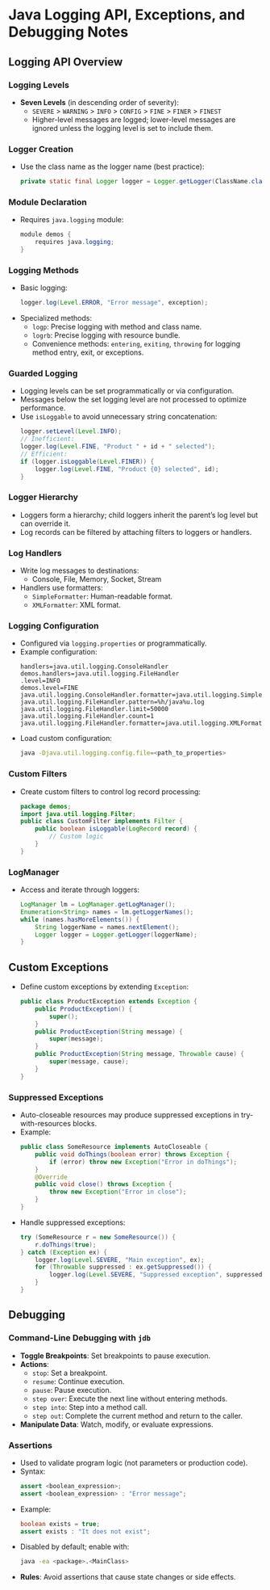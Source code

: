 # Java Logging API, Exceptions, and Debugging Notes

## Logging API Overview

### Logging Levels
- **Seven Levels** (in descending order of severity):
  - `SEVERE` > `WARNING` > `INFO` > `CONFIG` > `FINE` > `FINER` > `FINEST`
  - Higher-level messages are logged; lower-level messages are ignored unless the logging level is set to include them.

### Logger Creation
- Use the class name as the logger name (best practice):
  ```java
  private static final Logger logger = Logger.getLogger(ClassName.class.getName());
  ```

### Module Declaration
- Requires `java.logging` module:
  ```java
  module demos {
      requires java.logging;
  }
  ```

### Logging Methods
- Basic logging:
  ```java
  logger.log(Level.ERROR, "Error message", exception);
  ```
- Specialized methods:
  - `logp`: Precise logging with method and class name.
  - `logrb`: Precise logging with resource bundle.
  - Convenience methods: `entering`, `exiting`, `throwing` for logging method entry, exit, or exceptions.

### Guarded Logging
- Logging levels can be set programmatically or via configuration.
- Messages below the set logging level are not processed to optimize performance.
- Use `isLoggable` to avoid unnecessary string concatenation:
  ```java
  logger.setLevel(Level.INFO);
  // Inefficient:
  logger.log(Level.FINE, "Product " + id + " selected");
  // Efficient:
  if (logger.isLoggable(Level.FINER)) {
      logger.log(Level.FINE, "Product {0} selected", id);
  }
  ```

### Logger Hierarchy
- Loggers form a hierarchy; child loggers inherit the parent’s log level but can override it.
- Log records can be filtered by attaching filters to loggers or handlers.

### Log Handlers
- Write log messages to destinations:
  - Console, File, Memory, Socket, Stream
- Handlers use formatters:
  - `SimpleFormatter`: Human-readable format.
  - `XMLFormatter`: XML format.

### Logging Configuration
- Configured via `logging.properties` or programmatically.
- Example configuration:
  ```properties
  handlers=java.util.logging.ConsoleHandler
  demos.handlers=java.util.logging.FileHandler
  .level=INFO
  demos.level=FINE
  java.util.logging.ConsoleHandler.formatter=java.util.logging.SimpleFormatter
  java.util.logging.FileHandler.pattern=%h/java%u.log
  java.util.logging.FileHandler.limit=50000
  java.util.logging.FileHandler.count=1
  java.util.logging.FileHandler.formatter=java.util.logging.XMLFormatter
  ```
- Load custom configuration:
  ```bash
  java -Djava.util.logging.config.file=<path_to_properties>
  ```

### Custom Filters
- Create custom filters to control log record processing:
  ```java
  package demos;
  import java.util.logging.Filter;
  public class CustomFilter implements Filter {
      public boolean isLoggable(LogRecord record) {
          // Custom logic
      }
  }
  ```

### LogManager
- Access and iterate through loggers:
  ```java
  LogManager lm = LogManager.getLogManager();
  Enumeration<String> names = lm.getLoggerNames();
  while (names.hasMoreElements()) {
      String loggerName = names.nextElement();
      Logger logger = Logger.getLogger(loggerName);
  }
  ```

## Custom Exceptions
- Define custom exceptions by extending `Exception`:
  ```java
  public class ProductException extends Exception {
      public ProductException() {
          super();
      }
      public ProductException(String message) {
          super(message);
      }
      public ProductException(String message, Throwable cause) {
          super(message, cause);
      }
  }
  ```

### Suppressed Exceptions
- Auto-closeable resources may produce suppressed exceptions in try-with-resources blocks.
- Example:
  ```java
  public class SomeResource implements AutoCloseable {
      public void doThings(boolean error) throws Exception {
          if (error) throw new Exception("Error in doThings");
      }
      @Override
      public void close() throws Exception {
          throw new Exception("Error in close");
      }
  }
  ```
- Handle suppressed exceptions:
  ```java
  try (SomeResource r = new SomeResource()) {
      r.doThings(true);
  } catch (Exception ex) {
      logger.log(Level.SEVERE, "Main exception", ex);
      for (Throwable suppressed : ex.getSuppressed()) {
          logger.log(Level.SEVERE, "Suppressed exception", suppressed);
      }
  }
  ```

## Debugging

### Command-Line Debugging with `jdb`
- **Toggle Breakpoints**: Set breakpoints to pause execution.
- **Actions**:
  - `stop`: Set a breakpoint.
  - `resume`: Continue execution.
  - `pause`: Pause execution.
  - `step over`: Execute the next line without entering methods.
  - `step into`: Step into a method call.
  - `step out`: Complete the current method and return to the caller.
- **Manipulate Data**: Watch, modify, or evaluate expressions.

### Assertions
- Used to validate program logic (not parameters or production code).
- Syntax:
  ```java
  assert <boolean_expression>;
  assert <boolean_expression> : "Error message";
  ```
- Example:
  ```java
  boolean exists = true;
  assert exists : "It does not exist";
  ```
- Disabled by default; enable with:
  ```bash
  java -ea <package>.<MainClass>
  ```
- **Rules**: Avoid assertions that cause state changes or side effects.


